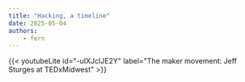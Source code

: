 ```yaml
---
title: "Hacking, a timeline"
date: 2025-05-04
authors:
    - fern
---
```


{{< youtubeLite id="-uIXJclJE2Y" label="The maker movement: Jeff Sturges at TEDxMidwest" >}}
